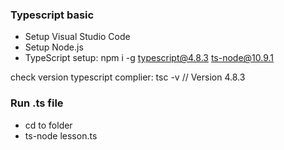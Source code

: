### Typescript basic 
- Setup Visual Studio Code
- Setup Node.js
- TypeScript setup: npm i -g typescript@4.8.3 ts-node@10.9.1

check version typescript complier: tsc -v // Version 4.8.3

### Run .ts file
- cd to folder
- ts-node lesson.ts